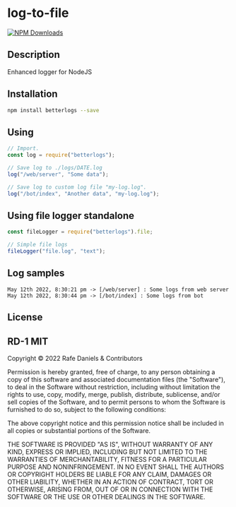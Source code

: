 # log-to-file

[![NPM Downloads][downloads-image]][downloads-url]

## Description

Enhanced logger for NodeJS

## Installation

```sh
npm install betterlogs --save
```

## Using

```js
// Import.
const log = require("betterlogs");

// Save log to ./logs/DATE.log
log("/web/server", "Some data");

// Save log to custom log file "my-log.log".
log("/bot/index", "Another data", "my-log.log");
```

## Using file logger standalone

```js
const fileLogger = require("betterlogs").file;

// Simple file logs
fileLogger("file.log", "text");
```

## Log samples

```
May 12th 2022, 8:30:21 pm -> [/web/server] : Some logs from web server
May 12th 2022, 8:30:44 pm -> [/bot/index] : Some logs from bot
```

## License

## RD-1 MIT

Copyright © 2022 Rafe Daniels & Contributors

Permission is hereby granted, free of charge, to any person obtaining a copy of this software and associated documentation files (the "Software"), to deal in the Software without restriction, including without limitation the rights to use, copy, modify, merge, publish, distribute, sublicense, and/or sell copies of the Software, and to permit persons to whom the Software is furnished to do so, subject to the following conditions:

The above copyright notice and this permission notice shall be included in all copies or substantial portions of the Software.

THE SOFTWARE IS PROVIDED "AS IS", WITHOUT WARRANTY OF ANY KIND, EXPRESS OR IMPLIED, INCLUDING BUT NOT LIMITED TO THE WARRANTIES OF MERCHANTABILITY, FITNESS FOR A PARTICULAR PURPOSE AND NONINFRINGEMENT. IN NO EVENT SHALL THE AUTHORS OR COPYRIGHT HOLDERS BE LIABLE FOR ANY CLAIM, DAMAGES OR OTHER LIABILITY, WHETHER IN AN ACTION OF CONTRACT, TORT OR OTHERWISE, ARISING FROM, OUT OF OR IN CONNECTION WITH THE SOFTWARE OR THE USE OR OTHER DEALINGS IN THE SOFTWARE.

[downloads-image]: https://img.shields.io/npm/dm/betterlogs.svg
[downloads-url]: https://npmjs.org/package/betterlogs

